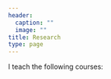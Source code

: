 ```yaml
---
header:
  caption: ""
  image: ""
title: Research
type: page
---
```


I teach the following courses:
